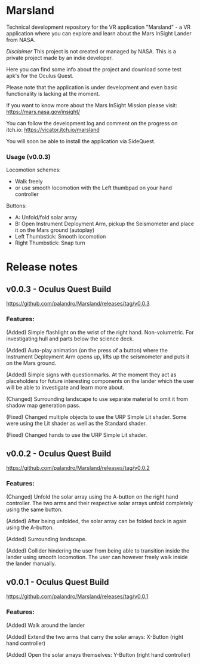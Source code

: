 # Marsland
Technical development repository for the VR application "Marsland" - a VR application where you can explore and learn about the Mars InSight Lander from NASA.

<i>Disclaimer</i>
This project is not created or managed by NASA. This is a private project made by an indie developer.

Here you can find some info about the project and download some test apk's for the Oculus Quest.

Please note that the application is under development and even basic functionality is lacking at the moment. 

If you want to know more about the Mars InSight Mission please visit:
https://mars.nasa.gov/insight/

You can follow the development log and comment on the progress on itch.io:
https://vicator.itch.io/marsland

You will soon be able to install the application via SideQuest.


### Usage (v0.0.3)
Locomotion schemes:
 - Walk freely
 - or use smooth locomotion with the Left thumbpad on your hand controller

Buttons:
 - A: Unfold/fold solar array
 - B: Open Instrument Deployment Arm, pickup the Seismometer and place it on the Mars ground (autoplay)
 - Left Thumbstick: Smooth locomotion
 - Right Thumbstick: Snap turn


# Release notes

## v0.0.3 - Oculus Quest Build
https://github.com/palandro/Marsland/releases/tag/v0.0.3
### Features:
(Added) Simple flashlight on the wrist of the right hand. Non-volumetric. For investigating hull and parts below the science deck.

(Added) Auto-play animation (on the press of a button) where the Instrument Deployment Arm opens up, lifts up the seismometer and puts it on the Mars ground.

(Added) Simple signs with questionmarks. At the moment they act as placeholders for future interesting components on the lander which the user will be able to investigate and learn more about.

(Changed) Surrounding landscape to use separate material to omit it from shadow map generation pass.

(Fixed) Changed multiple objects to use the URP Simple Lit shader. Some were using the Lit shader as well as the Standard shader.

(Fixed) Changed hands to use the URP Simple Lit shader.


## v0.0.2 - Oculus Quest Build
https://github.com/palandro/Marsland/releases/tag/v0.0.2
### Features:
(Changed) Unfold the solar array using the A-button on the right hand controller. The two arms and their respective solar arrays unfold completely using the same button.

(Added) After being unfolded, the solar array can be folded back in again using the A-button.

(Added) Surrounding landscape.

(Added) Collider hindering the user from being able to transition inside the lander using smooth locomotion. The user can however freely walk inside the lander manually.


## v0.0.1 - Oculus Quest Build
https://github.com/palandro/Marsland/releases/tag/v0.0.1
### Features:
(Added) Walk around the lander

(Added) Extend the two arms that carry the solar arrays: X-Button (right hand controller)

(Added) Open the solar arrays themselves: Y-Button (right hand controller)


